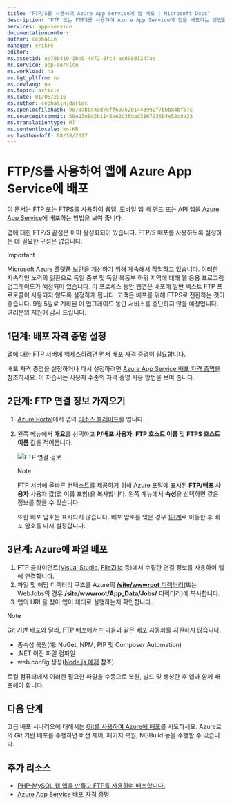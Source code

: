 ```yaml
---
title: "FTP/S를 사용하여 Azure App Service에 앱 배포 | Microsoft Docs"
description: "FTP 또는 FTPS를 사용하여 Azure App Service에 앱을 배포하는 방법을 알아봅니다."
services: app-service
documentationcenter: 
author: cephalin
manager: erikre
editor: 
ms.assetid: ae78b410-1bc0-4d72-8fc4-ac69801247ae
ms.service: app-service
ms.workload: na
ms.tgt_pltfrm: na
ms.devlang: na
ms.topic: article
ms.date: 01/05/2016
ms.author: cephalin;dariac
ms.openlocfilehash: 9078abbc4ed7eff6975201443992f7bbb84bf57c
ms.sourcegitcommit: 50e23e8d3b1148ae2d36dad3167936b4e52c8a23
ms.translationtype: MT
ms.contentlocale: ko-KR
ms.lasthandoff: 08/18/2017
---
```

# <a name="deploy-your-app-to-azure-app-service-using-ftps"></a>FTP/S를 사용하여 앱에 Azure App Service에 배포

이 문서는 FTP 또는 FTPS를 사용하여 웹앱, 모바일 앱 백 엔드 또는 API 앱을 [Azure App Service](http://go.microsoft.com/fwlink/?LinkId=529714)에 배포하는 방법을 보여 줍니다.

앱에 대한 FTP/S 끝점은 이미 활성화되어 있습니다. FTP/S 배포를 사용하도록 설정하는 데 필요한 구성은 없습니다.

> [!IMPORTANT]
> Microsoft Azure 플랫폼 보안을 개선하기 위해 계속해서 작업하고 있습니다. 이러한 지속적인 노력의 일환으로 독일 중부 및 독일 북동부 하위 지역에 대해 웹 응용 프로그램 업그레이드가 예정되어 있습니다. 이 프로세스 동안 웹앱은 배포에 일반 텍스트 FTP 프로토콜이 사용되지 않도록 설정하게 됩니다. 고객은 배포를 위해 FTPS로 전환하는 것이 좋습니다. 9월 5일로 계획된 이 업그레이드 동안 서비스를 중단하지 않을 예정입니다. 여러분의 지원에 감사 드립니다.

<a name="step1"></a>
## <a name="step-1-set-deployment-credentials"></a>1단계: 배포 자격 증명 설정

앱에 대한 FTP 서버에 액세스하려면 먼저 배포 자격 증명이 필요합니다. 

배포 자격 증명을 설정하거나 다시 설정하려면 [Azure App Service 배포 자격 증명](app-service-deployment-credentials.md)을 참조하세요. 이 자습서는 사용자 수준의 자격 증명 사용 방법을 보여 줍니다.

## <a name="step-2-get-ftp-connection-information"></a>2단계: FTP 연결 정보 가져오기

1. [Azure Portal](https://portal.azure.com)에서 앱의 [리소스 블레이드](../azure-resource-manager/resource-group-portal.md#manage-resources)를 엽니다.
2. 왼쪽 메뉴에서 **개요**를 선택하고 **P/배포 사용자**, **FTP 호스트 이름** 및 **FTPS 호스트 이름** 값을 적어둡니다. 

    ![FTP 연결 정보](./media/web-sites-deploy/FTP-Connection-Info.PNG)

    > [!NOTE]
    > FTP 서버에 올바른 컨텍스트를 제공하기 위해 Azure 포털에 표시된 **FTP/배포 사용자** 사용자 값(앱 이름 포함)을 복사합니다.
    > 왼쪽 메뉴에서 **속성**을 선택하면 같은 정보를 찾을 수 있습니다. 
    >
    > 또한 배포 암호는 표시되지 않습니다. 배포 암호를 잊은 경우 [1단계](#step1)로 이동한 후 배포 암호를 다시 설정합니다.
    >
    >

## <a name="step-3-deploy-files-to-azure"></a>3단계: Azure에 파일 배포

1. FTP 클라이언트([Visual Studio](https://www.visualstudio.com/vs/community/), [FileZilla](https://filezilla-project.org/download.php?type=client) 등)에서 수집한 연결 정보를 사용하여 앱에 연결합니다.
3. 파일 및 해당 디렉터리 구조를 Azure의 [**/site/wwwroot** 디렉터리](https://github.com/projectkudu/kudu/wiki/File-structure-on-azure)(또는 WebJobs의 경우 **/site/wwwroot/App_Data/Jobs/** 디렉터리)에 복사합니다.
4. 앱의 URL을 찾아 앱이 제대로 실행하는지 확인합니다. 

> [!NOTE] 
> [Git 기반 배포](app-service-deploy-local-git.md)와 달리, FTP 배포에서는 다음과 같은 배포 자동화를 지원하지 않습니다. 
>
> - 종속성 복원(예: NuGet, NPM, PIP 및 Composer Automation)
> - .NET 이진 파일 컴파일
> - web.config 생성([Node.js 예제](https://github.com/projectkudu/kudu/wiki/Using-a-custom-web.config-for-Node-apps) 참조)
> 
> 로컬 컴퓨터에서 이러한 필요한 파일을 수동으로 복원, 빌드 및 생성한 후 앱과 함께 배포해야 합니다.
>
>

## <a name="next-steps"></a>다음 단계

고급 배포 시나리오에 대해서는 [Git를 사용하여 Azure에 배포](app-service-deploy-local-git.md)를 시도하세요. Azure로의 Git 기반 배포를 수행하면 버전 제어, 패키지 복원, MSBuild 등을 수행할 수 있습니다.

## <a name="more-resources"></a>추가 리소스

* [PHP-MySQL 웹 앱을 만들고 FTP를 사용하여 배포합니다.](web-sites-php-mysql-deploy-use-ftp.md)
* [Azure App Service 배포 자격 증명](app-service-deploy-ftp.md)
